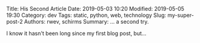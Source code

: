 Title: His Second Article
Date: 2019-05-03 10:20
Modified: 2019-05-05 19:30
Category: dev
Tags: static, python, web, technology
Slug: my-super-post-2
Authors: rwev, schirms
Summary: ... a second try.

I know it hasn't been long since my first blog post, but...

